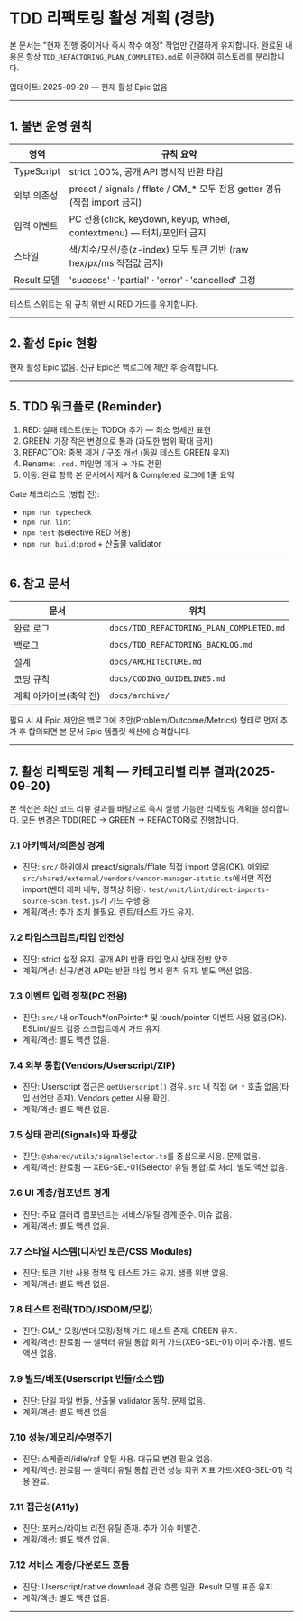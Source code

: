 # TDD 리팩토링 활성 계획 (경량)

본 문서는 "현재 진행 중이거나 즉시 착수 예정" 작업만 간결하게 유지합니다. 완료된
내용은 항상 `TDD_REFACTORING_PLAN_COMPLETED.md`로 이관하여 히스토리를
분리합니다.

업데이트: 2025-09-20 — 현재 활성 Epic 없음

---

## 1. 불변 운영 원칙

| 영역        | 규칙 요약                                                                   |
| ----------- | --------------------------------------------------------------------------- |
| TypeScript  | strict 100%, 공개 API 명시적 반환 타입                                      |
| 외부 의존성 | preact / signals / fflate / GM\_\* 모두 전용 getter 경유 (직접 import 금지) |
| 입력 이벤트 | PC 전용(click, keydown, keyup, wheel, contextmenu) — 터치/포인터 금지       |
| 스타일      | 색/치수/모션/층(z-index) 모두 토큰 기반 (raw hex/px/ms 직접값 금지)         |
| Result 모델 | 'success' · 'partial' · 'error' · 'cancelled' 고정                          |

테스트 스위트는 위 규칙 위반 시 RED 가드를 유지합니다.

---

## 2. 활성 Epic 현황

현재 활성 Epic 없음. 신규 Epic은 백로그에 제안 후 승격합니다.

---

## 5. TDD 워크플로 (Reminder)

1. RED: 실패 테스트(또는 TODO) 추가 — 최소 명세만 표현
2. GREEN: 가장 작은 변경으로 통과 (과도한 범위 확대 금지)
3. REFACTOR: 중복 제거 / 구조 개선 (동일 테스트 GREEN 유지)
4. Rename: `.red.` 파일명 제거 → 가드 전환
5. 이동: 완료 항목 본 문서에서 제거 & Completed 로그에 1줄 요약

Gate 체크리스트 (병합 전):

- `npm run typecheck`
- `npm run lint`
- `npm test` (selective RED 허용)
- `npm run build:prod` + 산출물 validator

---

## 6. 참고 문서

| 문서                   | 위치                                     |
| ---------------------- | ---------------------------------------- |
| 완료 로그              | `docs/TDD_REFACTORING_PLAN_COMPLETED.md` |
| 백로그                 | `docs/TDD_REFACTORING_BACKLOG.md`        |
| 설계                   | `docs/ARCHITECTURE.md`                   |
| 코딩 규칙              | `docs/CODING_GUIDELINES.md`              |
| 계획 아카이브(축약 전) | `docs/archive/`                          |

필요 시 새 Epic 제안은 백로그에 초안(Problem/Outcome/Metrics) 형태로 먼저 추가
후 합의되면 본 문서 Epic 템플릿 섹션에 승격합니다.

---

## 7. 활성 리팩토링 계획 — 카테고리별 리뷰 결과(2025-09-20)

본 섹션은 최신 코드 리뷰 결과를 바탕으로 즉시 실행 가능한 리팩토링 계획을
정리합니다. 모든 변경은 TDD(RED → GREEN → REFACTOR)로 진행합니다.

### 7.1 아키텍처/의존성 경계

- 진단: `src/` 하위에서 preact/signals/fflate 직접 import 없음(OK). 예외로
  `src/shared/external/vendors/vendor-manager-static.ts`에서만 직접 import(벤더
  래퍼 내부, 정책상 허용). `test/unit/lint/direct-imports-source-scan.test.js`가
  가드 수행 중.
- 계획/액션: 추가 조치 불필요. 린트/테스트 가드 유지.

### 7.2 타입스크립트/타입 안전성

- 진단: strict 설정 유지. 공개 API 반환 타입 명시 상태 전반 양호.
- 계획/액션: 신규/변경 API는 반환 타입 명시 원칙 유지. 별도 액션 없음.

### 7.3 이벤트 입력 정책(PC 전용)

- 진단: `src/` 내 onTouch*/onPointer* 및 touch/pointer 이벤트 사용 없음(OK).
  ESLint/빌드 검증 스크립트에서 가드 유지.
- 계획/액션: 별도 액션 없음.

### 7.4 외부 통합(Vendors/Userscript/ZIP)

- 진단: Userscript 접근은 `getUserscript()` 경유. `src` 내 직접 `GM_*` 호출
  없음(타입 선언만 존재). Vendors getter 사용 확인.
- 계획/액션: 별도 액션 없음.

### 7.5 상태 관리(Signals)와 파생값

- 진단: `@shared/utils/signalSelector.ts`를 중심으로 사용. 문제 없음.
- 계획/액션: 완료됨 — XEG-SEL-01(Selector 유틸 통합)로 처리. 별도 액션 없음.

### 7.6 UI 계층/컴포넌트 경계

- 진단: 주요 갤러리 컴포넌트는 서비스/유틸 경계 준수. 이슈 없음.
- 계획/액션: 별도 액션 없음.

### 7.7 스타일 시스템(디자인 토큰/CSS Modules)

- 진단: 토큰 기반 사용 정책 및 테스트 가드 유지. 샘플 위반 없음.
- 계획/액션: 별도 액션 없음.

### 7.8 테스트 전략(TDD/JSDOM/모킹)

- 진단: GM\_\* 모킹/벤더 모킹/정책 가드 테스트 존재. GREEN 유지.
- 계획/액션: 완료됨 — 셀렉터 유틸 통합 회귀 가드(XEG-SEL-01) 이미 추가됨. 별도
  액션 없음.

### 7.9 빌드/배포(Userscript 번들/소스맵)

- 진단: 단일 파일 번들, 산출물 validator 동작. 문제 없음.
- 계획/액션: 별도 액션 없음.

### 7.10 성능/메모리/수명주기

- 진단: 스케줄러/idle/raf 유틸 사용. 대규모 변경 필요 없음.
- 계획/액션: 완료됨 — 셀렉터 유틸 통합 관련 성능 회귀 지표 가드(XEG-SEL-01) 적용
  완료.

### 7.11 접근성(A11y)

- 진단: 포커스/라이브 리전 유틸 존재. 추가 이슈 미발견.
- 계획/액션: 별도 액션 없음.

### 7.12 서비스 계층/다운로드 흐름

- 진단: Userscript/native download 경유 흐름 일관. Result 모델 표준 유지.
- 계획/액션: 별도 액션 없음.

---

<!-- EPIC XEG-SEL-01 — Completed and moved to TDD_REFACTORING_PLAN_COMPLETED.md -->
